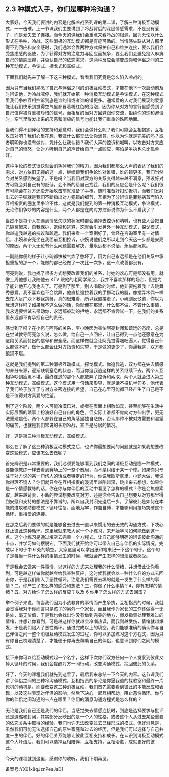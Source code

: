 ## 2.3 种模式入手，你们是哪种冷沟通？
大家好，今天我们要讲的内容是化解冷战系列课的第二课，了解三种消极互动模式，一一击破。上一节课我们主要讲到了冷战背后的深层情感需求，不是没有爱了，而是爱失去了连接。而今天的课我们会重点来看冷战的根源，因为无论以什么形式在争吵、冷战，这些消极的互动模式都是有迹可循的。当情感失联从对方那里得不到回应和安全感时，我们通常会靠两种方式保护自己和维护连接，要么我们会受焦虑感的驱使，为了获得对方的注意力与回应而抗争，要么我们会避免投入麻痹自己的情感压抑，并否认自己的依恋需求，这两种反应会演变成你和伴侣之间的三种互动模式，争论式、探戈式和冻结式。 


下面我们就先来了解一下这三种模式，看看我们究竟是怎么陷入冷战的。 


因为只有当我们熟悉了自己与伴侣之间的消极互动模式，才能在他下一次启动前及时辨识他，为冷战喊停，我们就开始第一种消极互动模式是争论模式，在这种模式里我们争吵互相控诉到底是谁的错或者谁的错更多。通常爱的人对我们展现的爱意能让我们快乐到觉得空气里都冒着粉红色的泡泡，因为你从对方的言行里感受到了自己值得被尊重被珍惜的信号，而相反的当对方回避跟你交流，拒绝你的球和邀请时，空气里散发出来的厌恶和消极的信号也能让我们重重的跌回地面。 


当我们得不到伴侣的支持和爱意时，我们会做什么呢？我们可能会互相抱怨，互相攻击对吧？我们心里在想，我做什么都无法让你满意，你以为你就是完美的吗？或者明明你也没有做对，凭什么让我认错？我们大声的控诉和喊叫，以攻击对方来应对自己的愤怒，让对方听到自己的声音给自己一点回应，哪怕是争执也总比孤单好。 


这种争论的模式很快就会消耗掉我们的精力，因为我们都那么大声的表达了我们的需求，对方依旧无视的这一点，继续跟我们争论谁对谁错，谁的错更多，我们当然会对关系感到失望了。不是吗？当我们对双方的关系变得越来越不满意，预设好对方可能会对自己有的贬低，会不断的给自己找茬，我们的反应会是什么呢？我们很有可能会在对方还没开始攻击前就准备了手枪，随时准备好扣动扳机，而我们发射出去的子弹就是我们不断指出对方犯错的细节，互相为了分辨谁是罪魁祸首而陷入互相指责的圈套里争论不休，这就是我们提到的第一种消极互动模式，争论模式，无论你们争吵的内容是什么，两个人都是在向对方控诉说你为什么不爱我了？ 


当然不是每个人在遇到情感失联的状况时都会选择去控诉和呐喊，也有些人会把自己隔离起来，自我保护、退缩和逃避，这就会引发另外一种互动模式，探戈模式，你越追我越逃的抗议和疏远。我们来看一个案例好了，曾经在咨询室里有一对情侣，小婉和安亮坐在我面前互相控诉，小婉说他们之所以走到今天这一步都是安亮的原因，两个人无论有什么问题需要解决，量永远都不说话，永远都沉默。 


一副随你便的样子让小碗都快被气炸了憋坏了，因为自己永远都是在他们关系中承担重担的那一个，能做的都已经做了一次比一次多，这一点改善都没有。 


阿亮则说，我也找了很多方式想要改善我们的关系，讨她的欢心可是都没有用。就像上周他想让我陪他去 KTV 跟他的老同学聚会，我并不喜欢那样的场合，但是为了能让他开心我也去了。可是到了那里，别人唱歌的时候，他非要拖着我上去跳舞秀恩爱。我不喜欢也不会跳舞，他直接强拉着我的手挪动我的腿，像摆弄木偶一样去在大庭广众下教我跳舞，真的很难看，所以我直接走了。小碗则反驳道，你以为我想这样吗？如果我不这么做的话，你就僵在那里，什么都不做，不管什么事情，我永远要尝试去带动你，永远都被动的拒绝，永远都不肯尝试一下，在我们的关系里永远都不肯承担自己的责任。 


感觉到了吗？在小宛与阿亮的关系，李小晚因为害怕阿亮封闭和疏远的态度，总是在尝试教导阿亮怎么说，怎么做，给自己一点回应，让自己得到一点他还愿意在为这段关系而付出的信号和安全感。而这样做就会让阿亮觉得咄咄逼人，觉得自己什么都做不好，做什么都会让对方指责和失望，于是做的更少了，你逼我逃，双方都狼狈不堪。 


这就是我们提到的第二种消极互动模式，探戈模式。你追我逃，双方都在失去情感的养分来源，逐渐缺氧窒息的状态，而当你追我逃这样的关系继续下去，两个人互相争吵到疲惫不堪，最终连追的那个人都放弃了控诉和索取，两个人就会进入第三种互动模式，冻结模式。这个模式用一句话来形容，就是话不投机半句多，他代表了我们终于放弃了与对方亲密连接的希望，自己在心里可能都已经产生了自己是不是不值得对方真爱的绝望。 


到了这个阶段，两个人可能冷漠已对，或者在表面上相敬如宾，甚至能够在生活中实际层面的琐事上扮演好自己各自的角色，但实际上谁都不肯向对方伸出手，更无法重建信任。两个人都躲在自己的角落里独自悲伤，否认那种不被对方需要和渴望的痛苦，也就是我们常说的长期冷战，甚至是分居的情况。 


好，这是第三种消极互动模式，冻结模式。 


那么在了解了这三种消极互动模式之后，也许你最想要问的问题就是如果我想要改变这些模式，应该怎么去做呢？ 


首先辨识是非常重要的，我们必须要能够看到我们之间的消极互动是哪一种模式，要能像教练一样去看到赛场上的一整个赛局，而不是纠结于某一个球。如果你只专注于对方说的某一句伤人的话或者特定的行为，你说我歇斯底里，小题大做，我说你得理不饶人？你们就只会在互相指责的漩涡里越陷越深，跳出来去想想，如果你是一个情感教练的话，你在你与你伴侣的互动中看见了怎样的模式？你是会焦虑索取，越来越苛责，不断的尝试想要改变对方，还是你会告诉自己想要从对方那里得到安慰和支持的想法是不靠谱的，所以自我封闭先退后一步，了解彼此是如何在本能的进攻和防御模式下循环往复，画地为牢，作茧自缚，才能够利用技巧突破这个循环，重拾爱的连接。 


在那之后我们要做的就是能够舍去过去一直以来惯用的去无效的沟通方式，下决心终止彼此这种循环。这里我就来教大家一个小练习，来开始学习如何能做到这一点。这个小练习是通过填空去完善一个方程式，让自己能够明确的辨识彼此沟通的卡点，并学习如何摆脱它。下面我们就开始你可以带入自己与伴侣的实际情况，完成以下句子中 6 处的填空。大家这里可以拿出纸和笔来记一下这个句子。这个句子是每当一件什么样的事情发生的时候，我就会产生怎样的想法或者感受。 


于是我会去做某一件事情，以这样的方式来处理我的什么情绪，并想借此让你看到，可是越这样做你就越会给我某种反应，这时候我就会以一种什么样的方式去回击你，于是我们陷入了恶性循环，注意我们需要去填的就是一发生了什么样的事情？二，你产生了怎么样的感受和想法？三，你做了什么事情？4，你有怎样的情绪？五，对方给你了怎么样的反应？以及 6 你用了怎么样的方式去回击？ 


举个例子来说，每当我们因为小孩教育的事情而产生争执，互相指责的时候，我就会觉得我对于你而言只是孩子的另外一个家长，而且我作为家长的工作还做得一无是处，毫无价值，于是我也会找出你没有做到完美的地方，爆发指责处理我难过的情绪，并想让你看到，可是越这样你就越会冷嘲热讽，而我则越受伤，情绪就越爆发，于是我们陷入了恶性循环。通过完成以上的填空，我们能够准确的确认你与自己伴侣之间一整个消极互动模式发生的过程，你可以多加练习这个方程式，因为只有你自己梳理清楚了，才能便于你再去帮助自己的伴侣，也意识到你们之间的模式。 


接下来你可以给互动模式起一个名字，这样下次你们双方任何一个人觉察到彼此又掉入循环的时候，我们会提醒对方一同行动，改变沟通模式，挽回彼此的关系。 


好了，今天的课程我们就先到这里了，最后我来总结一下今天的内容。这节课我们讲了伴侣之间的三种冷沟通模式，互相指责的争论是你逼我逃的探歌室和最终一片死机的动机是。而要改变这三种消极互动，我们首先需要看到彼此的本能反应和表现，以及这些表现对伴侣的影响，然后下决心一起互相帮助，阻止恶性循环。你与你的伴侣之间沟通的卡点在哪里？你们的消息沟通方程式是怎么样的？ 


无论是我们自己还是我们的伴侣，当感觉失去情感连接时，到底是选择要求与批评还是退缩和封闭，其实部分反映出的是一个人的性格，或者这个人从过去某些重要的依恋关系中取得的经验，我们也许无法改变过去已经形成的模式。但好消息是，虽然我们可能无法选择自己的原生家庭和过去的经历，但是我们可以选择与自己共度一生的伴侣，好的伴侣关系能够让彼此互相支持和成长。在认识到消极互动模式这个大坏蛋后，我们可以选择互相陪伴，互相支持，互相治愈，成就更好的彼此。 


今天的课程就到这里，感谢你的收听，我们下期再见。 


备案号:YX01x8qJznPeaJaD1

